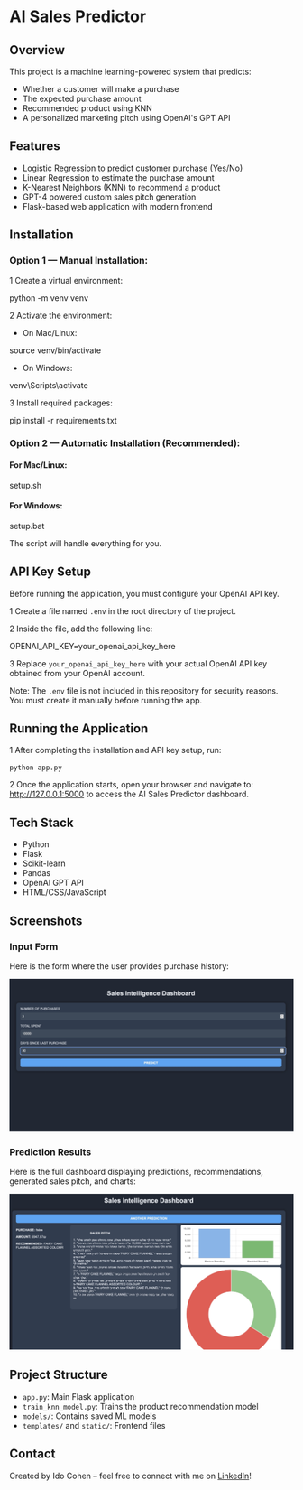 # AI Sales Predictor

## Overview
This project is a machine learning-powered system that predicts:
- Whether a customer will make a purchase
- The expected purchase amount
- Recommended product using KNN
- A personalized marketing pitch using OpenAI's GPT API

## Features
- Logistic Regression to predict customer purchase (Yes/No)
- Linear Regression to estimate the purchase amount
- K-Nearest Neighbors (KNN) to recommend a product
- GPT-4 powered custom sales pitch generation
- Flask-based web application with modern frontend

## Installation

### Option 1 — Manual Installation:

1 Create a virtual environment:

python -m venv venv

2 Activate the environment:

- On Mac/Linux:

source venv/bin/activate

- On Windows:

venv\Scripts\activate

3 Install required packages:

pip install -r requirements.txt


### Option 2 — Automatic Installation (Recommended):

#### For Mac/Linux:

 setup.sh

#### For Windows:

setup.bat

The script will handle everything for you.

## API Key Setup

Before running the application, you must configure your OpenAI API key.

1 Create a file named `.env` in the root directory of the project.

2 Inside the file, add the following line:

OPENAI_API_KEY=your_openai_api_key_here

3 Replace `your_openai_api_key_here` with your actual OpenAI API key obtained from your OpenAI account.

 Note: The `.env` file is not included in this repository for security reasons. You must create it manually before running the app.

 ## Running the Application

1 After completing the installation and API key setup, run:

    python app.py
2  Once the application starts, open your browser and navigate to:
    http://127.0.0.1:5000
    to access the AI Sales Predictor dashboard.


## Tech Stack
- Python
- Flask
- Scikit-learn
- Pandas
- OpenAI GPT API
- HTML/CSS/JavaScript

## Screenshots

### Input Form
Here is the form where the user provides purchase history:

![Input Form](imgs/img1.jpeg)

### Prediction Results
Here is the full dashboard displaying predictions, recommendations, generated sales pitch, and charts:

![Prediction Results](imgs/img2.jpeg)

## Project Structure
- `app.py`: Main Flask application
- `train_knn_model.py`: Trains the product recommendation model
- `models/`: Contains saved ML models
- `templates/` and `static/`: Frontend files

## Contact
Created by Ido Cohen – feel free to connect with me on [LinkedIn](https://www.linkedin.com/in/ido-cohen-idocohen)!
